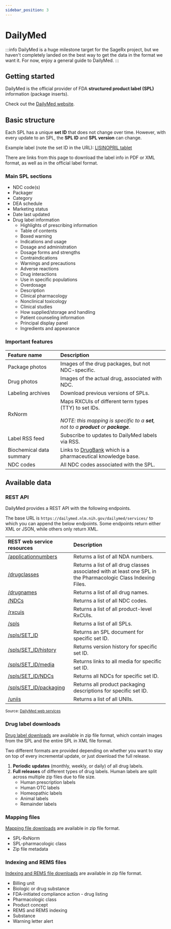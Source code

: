 ```yaml
---
sidebar_position: 3
---
```


# DailyMed

:::info
DailyMed is a huge milestone target for the SageRx project, but we haven't completely landed on the best way to get the data in the format we want it. For now, enjoy a general guide to DailyMed.
:::

## Getting started
DailyMed is the official provider of FDA **structured product label (SPL)** information (package inserts).

Check out the [DailyMed website](https://dailymed.nlm.nih.gov/dailymed/).

## Basic structure
Each SPL has a unique **set ID** that does not change over time.  However, with every update to an SPL, the **SPL ID** and **SPL version** can change.

Example label (note the set ID in the URL): [LISINOPRIL tablet](https://dailymed.nlm.nih.gov/dailymed/drugInfo.cfm?setid=7d6c31e2-b5a4-4279-8013-a8dad37ea73b)

There are links from this page to download the label info in PDF or XML format, as well as in the official label format.

### Main SPL sections
* NDC code(s)
* Packager
* Category
* DEA schedule
* Marketing status
* Date last updated
* Drug label information
    * Highlights of prescribing information
    * Table of contents
    * Boxed warning
    * Indications and usage
    * Dosage and administration
    * Dosage forms and strengths
    * Contraindications
    * Warnings and precautions
    * Adverse reactions
    * Drug interactions
    * Use in specific populations
    * Overdosage
    * Description
    * Clinical pharmacology
    * Nonclinical toxicology
    * Clinical studies
    * How supplied/storage and handling
    * Patient counseling information
    * Principal display panel
    * Ingredients and appearance


### Important features

| Feature name | Description |
| :----------- | :---------- |
| Package photos | Images of the drug packages, but not NDC-specific. |
| Drug photos | Images of the actual drug, associated with NDC. |
| Labeling archives | Download previous versions of SPLs. |
| RxNorm | Maps RXCUIs of different term types (TTY) to set IDs.<br/><br/>*NOTE: this mapping is specific to a **set**, not to a **product** or **package***. |
| Label RSS feed | Subscribe to updates to DailyMed labels via RSS. |
| Biochemical data summary | Links to [DrugBank](https://go.drugbank.com/) which is a pharmaceutical knowledge base. |
| NDC codes | All NDC codes associated with the SPL. |

## Available data

### REST API

DailyMed provides a REST API with the following endpoints.

The base URL is `https://dailymed.nlm.nih.gov/dailymed/services/` to which you can append the below endpoints. Some endpoints return either XML or JSON, while others only return XML.

| REST web service resources | Description |
| :------------------------- | :---------- |
| [/applicationnumbers](https://dailymed.nlm.nih.gov/dailymed/webservices-help/v2/applicationnumbers_api.cfm) | Returns a list of all NDA numbers. |
| [/drugclasses](https://dailymed.nlm.nih.gov/dailymed/webservices-help/v2/drugclasses_api.cfm) | Returns a list of all drug classes associated with at least one SPL in the Pharmacologic Class Indexing Files. |
| [/drugnames](https://dailymed.nlm.nih.gov/dailymed/webservices-help/v2/drugnames_api.cfm) | Returns a list of all drug names. |
| [/NDCs](https://dailymed.nlm.nih.gov/dailymed/webservices-help/v2/NDCs_api.cfm) | Returns a list of all NDC codes. |
| [/rxcuis](https://dailymed.nlm.nih.gov/dailymed/webservices-help/v2/rxcuis_api.cfm) | Returns a list of all product-level RxCUIs. |
| [/spls](https://dailymed.nlm.nih.gov/dailymed/webservices-help/v2/spls_api.cfm) | Returns a list of all SPLs. |
| [/spls/SET_ID](https://dailymed.nlm.nih.gov/dailymed/webservices-help/v2/spls_setid_api.cfm) | Returns an SPL document for specific set ID. |
| [/spls/SET_ID/history](https://dailymed.nlm.nih.gov/dailymed/webservices-help/v2/spls_setid_history_api.cfm) | Returns version history for specific set ID. |
| [/spls/SET_ID/media](https://dailymed.nlm.nih.gov/dailymed/webservices-help/v2/spls_setid_media_api.cfm) | Returns links to all media for specific set ID. |
| [/spls/SET_ID/NDCs](https://dailymed.nlm.nih.gov/dailymed/webservices-help/v2/spls_setid_NDCs_api.cfm) | Returns all NDCs for specific set ID. |
| [/spls/SET_ID/packaging](https://dailymed.nlm.nih.gov/dailymed/webservices-help/v2/spls_setid_packaging_api.cfm) | Returns all product packaging descriptions for specific set ID. |
| [/uniis](https://dailymed.nlm.nih.gov/dailymed/webservices-help/v2/uniis_api.cfm) | Returns a list of all UNIIs. |

<small>

Source: [DailyMed web services](https://dailymed.nlm.nih.gov/dailymed/app-support-web-services.cfm)

</small>

### Drug label downloads
[Drug label downloads](https://dailymed.nlm.nih.gov/dailymed/spl-resources-all-drug-labels.cfm) are available in zip file format, which contain images from the SPL and the entire SPL in XML file format.

Two different formats are provided depending on whether you want to stay on top of every incremental update, or just download the full release.
1. **Periodic updates** (monthly, weekly, or daily) of all drug labels.
1. **Full releases** of different types of drug labels.  Human labels are split across multiple zip files due to file size.
    * Human prescription labels
    * Human OTC labels
    * Homeopathic labels
    * Animal labels
    * Remainder labels

### Mapping files
[Mapping file downloads](https://dailymed.nlm.nih.gov/dailymed/spl-resources-all-mapping-files.cfm) are available in zip file format.
* SPL-RxNorm
* SPL-pharmacologic class
* Zip file metadata

### Indexing and REMS files
[Indexing and REMS file downloads](https://dailymed.nlm.nih.gov/dailymed/spl-resources-all-indexing-files.cfm) are available in zip file format.
* Billing unit
* Biologic or drug substance
* FDA-initiated compliance action - drug listing
* Pharmacologic class
* Product concept
* REMS and REMS indexing
* Substance
* Warning letter alert